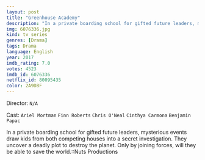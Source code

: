 ```yaml
---
layout: post
title: "Greenhouse Academy"
description: "In a private boarding school for gifted future leaders, mysterious events draw kids from both competing houses into a secret investigation. They uncover a deadly plot to destroy the planet. Only by joining forces, will they be able to save the world..."
img: 6076336.jpg
kind: tv series
genres: [Drama]
tags: Drama 
language: English
year: 2017
imdb_rating: 7.0
votes: 4523
imdb_id: 6076336
netflix_id: 80095435
color: 2A9D8F
---
```

Director: `N/A`  

Cast: `Ariel Mortman` `Finn Roberts` `Chris O'Neal` `Cinthya Carmona` `Benjamin Papac` 

In a private boarding school for gifted future leaders, mysterious events draw kids from both competing houses into a secret investigation. They uncover a deadly plot to destroy the planet. Only by joining forces, will they be able to save the world.::Nuts Productions
